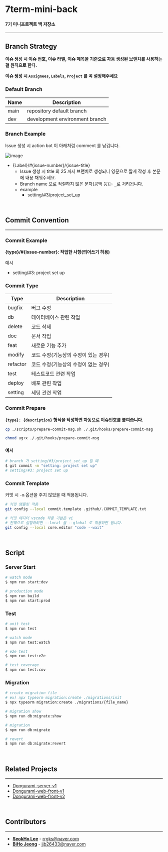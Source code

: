 # **7term-mini-back**

#### 7기 미니프로젝트 백 저장소

---

## Branch Strategy

**이슈 생성 시 이슈 번호, 이슈 라벨, 이슈 제목을 기준으로 자동 생성된 브랜치를 사용하는걸 원칙으로 한다.**

**이슈 생성 시 `Assignees`, `Labels`, `Project` 를 꼭 설정해주세요**

### Default Branch

| Name | Description                    |
| ---- | ------------------------------ |
| main | repository default branch      |
| dev  | development environment branch |

### Branch Example

Issue 생성 시 action bot 이 아래처럼 comment 를 남깁니다.

![image](https://github.com/modern-agile-team/dongurami-server-v2/assets/46591459/654a7268-d4b8-477b-b32a-d252d9ae03bf)

- {Label}/#{issue-number}/{issue-title}
  - Issue 생성 시 title 의 25 까지 브랜치로 생성되니 영문으로 짧게 작성 후 본문에 내용 채워주세요.
  - Branch name 으로 적절하지 않은 문자(공백 등)는 `_`로 처리됩니다.
  - example
    - setting/#3/project_set_up

</br>

## Commit Convention

---

### Commit Example

**{type}/#{issue-number}: 작업한 사항(띄어쓰기 허용)**

예시

- setting/#3: project set up

### Commit Type

| Type     | Description                          |
| -------- | ------------------------------------ |
| bugfix   | 버그 수정                            |
| db       | 데이터베이스 관련 작업               |
| delete   | 코드 삭제                            |
| doc      | 문서 작업                            |
| feat     | 새로운 기능 추가                     |
| modify   | 코드 수정(기능상의 수정이 있는 경우) |
| refactor | 코드 수정(기능상의 수정이 없는 경우) |
| test     | 테스트코드 관련 작업                 |
| deploy   | 배포 관련 작업                       |
| setting  | 세팅 관련 작업                       |

### Commit Prepare

**`{type}: {description}` 형식을 작성하면 자동으로 이슈번호를 붙여줍니다.**

```bash
cp ./scripts/prepare-commit-msg.sh ./.git/hooks/prepare-commit-msg

chmod ug+x ./.git/hooks/prepare-commit-msg
```

#### 예시

```bash
# branch 가 setting/#3/project_set_up 일 때
$ git commit -m "setting: project set up"
# setting/#3: project set up
```

### Commit Template

커밋 시 `-m` 옵션을 주지 않았을 때 적용됩니다.

```bash
# 커밋 템플릿 적용
git config --local commit.template .github/.COMMIT_TEMPLATE.txt

# 커밋 에디터 vscode 적용 기본은 vi
# 전역으로 설정하려면 --local 을 --global 로 적용하면 됩니다.
git config --local core.editor "code --wait"
```

</br>

## **Script**

### Server Start

```bash
# watch mode
$ npm run start:dev

# production mode
$ npm run build
$ npm run start:prod
```

### **Test**

```bash
# unit test
$ npm run test

# watch mode
$ npm run test:watch

# e2e test
$ npm run test:e2e

# test coverage
$ npm run test:cov
```

### **Migration**

```bash
# create migration file
# ex) npx typeorm migration:create ./migrations/init
$ npx typeorm migration:create ./migrations/{file_name}

# migration show
$ npm run db:migrate:show

# migration
$ npm run db:migrate

# revert
$ npm run db:migrate:revert
```

</br>

## **Related Projects**

---

- [Dongurami-server-v1](https://github.com/modern-agile-team/dongurami-server)
- [Dongurami-web-front-v1](https://github.com/modern-agile-team/dongurami-front)
- [Dongurami-web-front-v2](https://github.com/modern-agile-team/dongurami-front-v2)

</br>

## **Contributors**

---

- [**SeokHo Lee**](https://github.com/rrgks6221) - <rrgks@naver.com>
- [**BiHo Jeong**](https://github.com/hobiJeong) - <jjb26433@naver.com>

